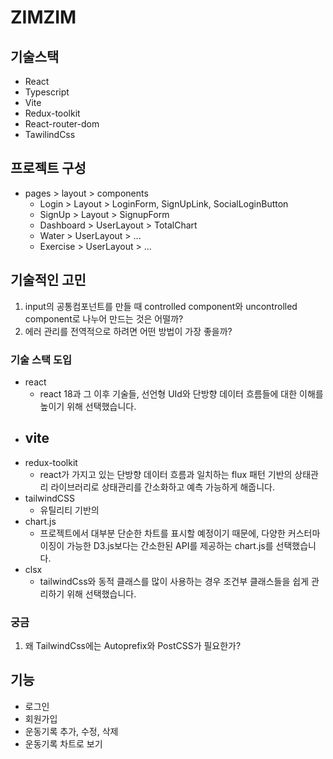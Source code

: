 # ZIMZIM

## 기술스택

- React
- Typescript
- Vite
- Redux-toolkit
- React-router-dom
- TawilindCss

## 프로젝트 구성

- pages > layout > components
  - Login > Layout > LoginForm, SignUpLink, SocialLoginButton
  - SignUp > Layout > SignupForm
  - Dashboard > UserLayout > TotalChart
  - Water > UserLayout > ...
  - Exercise > UserLayout > ...

## 기술적인 고민

1. input의 공통컴포넌트를 만들 때 controlled component와 uncontrolled component로 나누어 만드는 것은 어떨까?
2. 에러 관리를 전역적으로 하려면 어떤 방법이 가장 좋을까?

### 기술 스택 도입

- react
  - react 18과 그 이후 기술들, 선언형 UId와 단방향 데이터 흐름들에 대한 이해를 높이기 위해 선택했습니다.
- ## vite
- redux-toolkit
  - react가 가지고 있는 단방향 데이터 흐름과 일치하는 flux 패턴 기반의 상태관리 라이브러리로 상태관리를 간소화하고 예측 가능하게 해줍니다.
- tailwindCSS
  - 유틸리티 기반의
- chart.js
  - 프로젝트에서 대부분 단순한 차트를 표시할 예정이기 때문에, 다양한 커스터마이징이 가능한 D3.js보다는 간소한된 API를 제공하는 chart.js를 선택했습니다.
- clsx
  - tailwindCss와 동적 클래스를 많이 사용하는 경우 조건부 클래스들을 쉽게 관리하기 위해 선택했습니다.

### 궁금

1. 왜 TailwindCss에는 Autoprefix와 PostCSS가 필요한가?

## 기능

- 로그인
- 회원가입
- 운동기록 추가, 수정, 삭제
- 운동기록 차트로 보기
